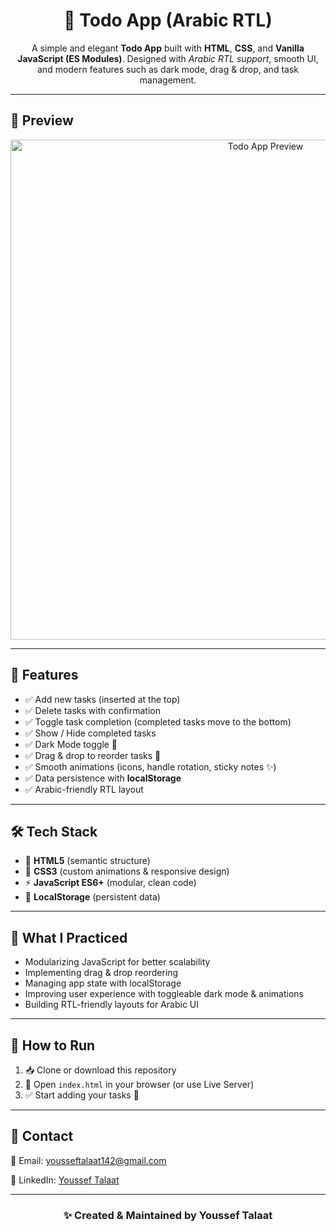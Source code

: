 <h1 align="center">📝 Todo App (Arabic RTL)</h1>

<p align="center">
A simple and elegant <strong>Todo App</strong> built with <strong>HTML</strong>, <strong>CSS</strong>, and <strong>Vanilla JavaScript (ES Modules)</strong>.  
Designed with <em>Arabic RTL support</em>, smooth UI, and modern features such as dark mode, drag & drop, and task management.  
</p>

<hr>

<h2>📸 Preview</h2>
<div align="center">
  <img src="./assets/screenshot.png" width="800" alt="Todo App Preview"/>
</div>

<hr>

<h2>📱 Features</h2>
<ul>
  <li>✅ Add new tasks (inserted at the top)</li>
  <li>✅ Delete tasks with confirmation</li>
  <li>✅ Toggle task completion (completed tasks move to the bottom)</li>
  <li>✅ Show / Hide completed tasks</li>
  <li>✅ Dark Mode toggle 🌙</li>
  <li>✅ Drag & drop to reorder tasks 🔄</li>
  <li>✅ Smooth animations (icons, handle rotation, sticky notes ✨)</li>
  <li>✅ Data persistence with <strong>localStorage</strong></li>
  <li>✅ Arabic-friendly RTL layout</li>
</ul>

<hr>

<h2>🛠️ Tech Stack</h2>
<ul>
  <li>🧱 <strong>HTML5</strong> (semantic structure)</li>
  <li>🎨 <strong>CSS3</strong> (custom animations & responsive design)</li>
  <li>⚡ <strong>JavaScript ES6+</strong> (modular, clean code)</li>
  <li>💾 <strong>LocalStorage</strong> (persistent data)</li>
</ul>

<hr>

<h2>🧠 What I Practiced</h2>
<ul>
  <li>Modularizing JavaScript for better scalability</li>
  <li>Implementing drag & drop reordering</li>
  <li>Managing app state with localStorage</li>
  <li>Improving user experience with toggleable dark mode & animations</li>
  <li>Building RTL-friendly layouts for Arabic UI</li>
</ul>

<hr>

<h2>🧪 How to Run</h2>
<ol>
  <li>📥 Clone or download this repository</li>
  <li>📂 Open <code>index.html</code> in your browser (or use Live Server)</li>
  <li>✅ Start adding your tasks 🚀</li>
</ol>

<hr>

<h2>💬 Contact</h2>

<p>📧 Email: <a href="mailto:yousseftalaat142@gmail.com">yousseftalaat142@gmail.com</a></p>
<p>🔗 LinkedIn: <a href="https://www.linkedin.com/in/youssef-talaat-1aa2671b3/">Youssef Talaat</a></p>

---

<h3 align="center">✨ Created & Maintained by <strong>Youssef Talaat</strong></h3>
